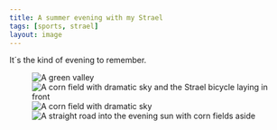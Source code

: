 ```yaml
---
title: A summer evening with my Strael
tags: [sports, strael]
layout: image
---
```

It´s the kind of evening to remember.

<figure>
<img src="/img/strael/IMG_2543.jpg" alt="A green valley">
<img src="/img/strael/IMG_2546.jpg" alt="A corn field with dramatic sky and the Strael bicycle laying in front">
<img src="/img/strael/IMG_2544X.jpg" alt="A corn field with dramatic sky">
<img src="/img/strael/IMG_2549.jpg" alt="A straight road into the evening sun with corn fields aside">
</figure>